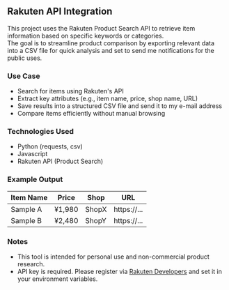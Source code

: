 ## Rakuten API Integration

This project uses the Rakuten Product Search API to retrieve item information based on specific keywords or categories.  
The goal is to streamline product comparison by exporting relevant data into a CSV file for quick analysis and set to send me notifications for the public uses.

### Use Case

- Search for items using Rakuten's API
- Extract key attributes (e.g., item name, price, shop name, URL)
- Save results into a structured CSV file and send it to my e-mail address
- Compare items efficiently without manual browsing

### Technologies Used

- Python (requests, csv)
- Javascript
- Rakuten API (Product Search)

### Example Output

| Item Name | Price | Shop | URL |
|-----------|-------|------|-----|
| Sample A  | ¥1,980 | ShopX | https://... |
| Sample B  | ¥2,480 | ShopY | https://... |

### Notes

- This tool is intended for personal use and non-commercial product research.
- API key is required. Please register via [Rakuten Developers](https://webservice.rakuten.co.jp/) and set it in your environment variables.

